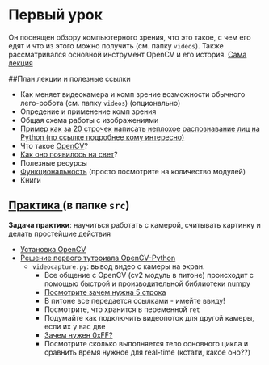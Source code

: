 # Первый урок
Он посвящен обзору компьютерного зрения, что это такое, с чем его едят и что из этого можно получить (см. папку `videos`).
Также рассматривался основной инструмент OpenCV и его история.
[Сама лекция][presentation]


##План лекции и полезные ссылки
- Как меняет видеокамера и комп зрение возможности обычного лего-робота (см. папку `videos`) (опционально)
- Опредение и применение комп зрения
- Общая схема работы с изображениями
- [Пример как за 20 строчек написать неплохое распознавание лиц на Python (по ссылке подробнее кому интересно)][face_detection]
- Что такое [OpenCV][opencv]?
- [Как оно появилось на свет][opencv_history]?
- Полезные ресурсы
- [Функциональность][opencv_modules] (просто посмотрите на количество модулей)
- Книги

## [Практика  ][practices](в папке `src`)
__Задача практики__: научиться работать с камерой, считывать картинку и делать простейшие действия
- [Установка OpenCV][opencv_installing]
- [Решение первого туториала OpenCV-Python][opencv_python_tutorial] 
  - `videocapture.py`: вывод видео с камеры на экран. 
    - Все общение с OpenCV (cv2 модуль в питоне) происходит с помощью быстрой и производительной библиотеки [numpy][numpy]
    - [Посмотрите зачем нужна 5 строка][ifnm]
    - В питоне все передается ссылками - имейте ввиду!
    - Посмотрите, что хранится в переменной `ret`
    - Подумайте как подключить видеопоток для другой камеры, если их у вас две
    - [Зачем нужен 0xFF?][waitkey]
    - Посмотрите сколько выполняется тело основного цикла и сравнить время нужное для real-time (кстати, какое оно??)
    


<!--LINKS-->
[face_detection]: https://realpython.com/blog/python/face-detection-in-python-using-a-webcam/
[opencv]: http://www.opencv.org
[opencv_history]: https://habrahabr.ru/company/itseez/blog/146434/
[opencv_modules]: http://docs.opencv.org/3.1.0/#gsc.tab=0
[opencv_installing]: https://github.com/Somal/CV-UI/blob/master/docs/OpenCV_installing.md
[opencv_python_tutorial]: http://docs.opencv.org/3.1.0/dc/d4d/tutorial_py_table_of_contents_gui.html#gsc.tab=0
[presentation]: https://github.com/Somal/CV-UI/blob/master/Class1/%D0%9A%D0%BE%D0%BC%D0%BF%D1%8C%D1%82%D0%B5%D1%80%D0%BD%D0%BE%D0%B5%20%D0%B7%D1%80%D0%B5%D0%BD%D0%B8%D0%B5.%20%D0%92%D0%B2%D0%B5%D0%B4%D0%B5%D0%BD%D0%B8%D0%B5.%20%D0%91%D0%B8%D0%B1%D0%BB%D0%B8%D0%BE%D1%82%D0%B5%D0%BA%D0%B0%20OpenCV.pptx
[practices]: https://github.com/Somal/CV-UI/tree/master/Class1/src
[numpy]: http://www.numpy.org/
[ifnm]: http://stackoverflow.com/questions/419163/what-does-if-name-main-do
[waitkey]: http://stackoverflow.com/questions/14494101/using-other-keys-for-the-waitkey-function-of-opencv
